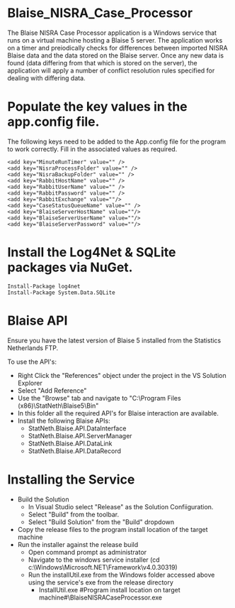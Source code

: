 # Blaise_NISRA_Case_Processor

The Blaise NISRA Case Processor application is a Windows service that runs on a virtual machine hosting a Blaise 5 server.
The application works on a timer and preiodically checks for differences between imported NISRA Blaise data and the data stored on the Blaise server. Once any new data is found (data differing from that which is stored on the server), the application will apply a number of conflict resolution rules specified for dealing with differing data.

# Populate the key values in the app.config file.

The following keys need to be added to the App.config file for the program to work correctly.
Fill in the associated values as required.

    <add key="MinuteRunTimer" value="" />
    <add key="NisraProcessFolder" value="" />
    <add key="NisraBackupFolder" value="" />
    <add key="RabbitHostName" value="" />
    <add key="RabbitUserName" value="" />
    <add key="RabbitPassword" value="" />
    <add key="RabbitExchange" value=""/>
    <add key="CaseStatusQueueName" value="" />    
    <add key="BlaiseServerHostName" value=""/>
    <add key="BlaiseServerUserName" value=""/>
    <add key="BlaiseServerPassword" value=""/>

# Install the Log4Net & SQLite packages via NuGet.

  ```
  Install-Package log4net
  Install-Package System.Data.SQLite
  ```

# Blaise API
Ensure you have the latest version of Blaise 5 installed from the Statistics Netherlands FTP.

To use the API's:
  - Right Click the "References" object under the project in the VS Solution Explorer
  - Select "Add Reference"
  - Use the "Browse" tab and navigate to "C:\Program Files (x86)\StatNeth\Blaise5\Bin"
  - In this folder all the required API's for Blaise interaction are available.
  - Install the following Blaise APIs:
    - StatNeth.Blaise.API.DataInterface
    - StatNeth.Blaise.API.ServerManager
    - StatNeth.Blaise.API.DataLink
    - StatNeth.Blaise.API.DataRecord

# Installing the Service

  - Build the Solution 
    - In Visual Studio select "Release" as the Solution Confiiguration.
    - Select "Build" from the toolbar.
    - Select "Build Solution" from the "Build" dropdown
  - Copy the release files to the program install location of the target machine     
  - Run the installer against the release build
    - Open command prompt as administrator
    - Navigate to the windows service installer (cd c:\Windows\Microsoft.NET\Framework\v4.0.30319)
    - Run the installUtil.exe from the Windows folder accessed above using the service's exe from the release directory
      - InstallUtil.exe #Program install location on target machine#\BlaiseNISRACaseProcessor.exe
